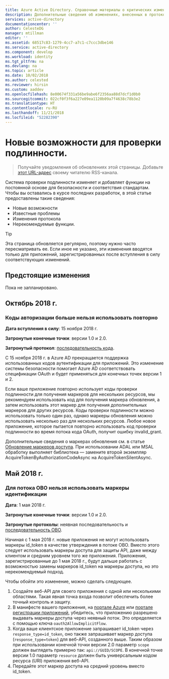 ```yaml
---
title: Azure Active Directory. Справочные материалы о критических изменениях | Документация Майкрософт
description: Дополнительные сведения об изменениях, внесенных в протоколы Azure AD, которые могут повлиять на приложение.
services: active-directory
documentationcenter: ''
author: CelesteDG
manager: mtillman
editor: ''
ms.assetid: 68517c83-1279-4cc7-a7c1-c7ccc3dbe146
ms.service: active-directory
ms.component: develop
ms.workload: identity
ms.tgt_pltfrm: na
ms.devlang: na
ms.topic: article
ms.date: 10/02/2018
ms.author: celested
ms.reviewer: hirsin
ms.custom: aaddev
ms.openlocfilehash: 8e00674f331a56be9abe6f2356aa88d7dcf1d0b0
ms.sourcegitcommit: 022cf0f3f6a227e09ea1120b09a7f4638c78b3e2
ms.translationtype: HT
ms.contentlocale: ru-RU
ms.lasthandoff: 11/21/2018
ms.locfileid: "52282390"
---
```

# <a name="whats-new-for-authentication"></a>Новые возможности для проверки подлинности. 

>Получайте уведомления об обновлениях этой страницы. Добавьте [этот URL-адрес](https://docs.microsoft.com/api/search/rss?search=%22whats%20new%20for%20authentication%22&locale=en-us) своему читателю RSS-канала.

Система проверки подлинности изменяет и добавляет функции на постоянной основе для безопасности и соответствия стандартам. Чтобы вы оставались в курсе последних разработок, в этой статье предоставлены такие сведения:

- Новые возможности
- Известные проблемы
- Изменения протокола
- Нерекомендуемые функции.

> [!TIP] 
> Эта страница обновляется регулярно, поэтому нужно часто пересматривать ее. Если иное не указано, эти изменения вводятся только для приложений, зарегистрированных после вступления в силу соответствующих изменений.  

## <a name="upcoming-changes"></a>Предстоящие изменения

Пока не запланировано. 

## <a name="october-2018"></a>Октябрь 2018 г.

### <a name="authorization-codes-can-no-longer-be-reused"></a>Коды авторизации больше нельзя использовать повторно

**Дата вступления в силу**: 15 ноября 2018 г.

**Затронутые конечные точки**: версии 1.0 и 2.0.

**Затронутый протокол**: [последовательность кода](v2-oauth2-auth-code-flow.md).

С 15 ноября 2018 г. в Azure AD прекращается поддержка использованных кодов аутентификации для приложений. Это изменение системы безопасности помогает Azure AD соответствовать спецификации OAuth и будет применяться для конечных точек версии 1 и 2.

Если ваше приложение повторно использует коды проверки подлинности для получения маркеров для нескольких ресурсов, мы рекомендуем использовать код для получения маркера обновления, а затем использовать этот маркер для получения дополнительных маркеров для других ресурсов. Коды проверки подлинности можно использовать только один раз, однако маркеры обновления можно использовать несколько раз для нескольких ресурсов. Любое новое приложение, которое пытается повторно использовать код проверки подлинности во время потока кода OAuth, получит ошибку invalid_grant.

Дополнительные сведения о маркерах обновления см. в статье [Обновление маркеров доступа](v1-protocols-oauth-code.md#refreshing-the-access-tokens).  При использовании ADAL или MSAL обработку выполняет библиотека — замените второй экземпляр AcquireTokenByAuthorizationCodeAsync на AcquireTokenSilentAsync. 

## <a name="may-2018"></a>Май 2018 г.

### <a name="id-tokens-cannot-be-used-for-the-obo-flow"></a>Для потока OBO нельзя использовать маркеры идентификации

**Дата**: 1 мая 2018 г.

**Затронутые конечные точки**: версии 1.0 и 2.0.

**Затронутые протоколы**: неявная последовательность и [последовательность OBO](v1-oauth2-on-behalf-of-flow.md).

Начиная с 1 мая 2018 г. новые приложения не могут использовать маркеры id_token в качестве утверждения в потоке OBO. Вместо этого следует использовать маркеры доступа для защиты API, даже между клиентом и средним уровнем того же приложения. Приложения, зарегистрированные до 1 мая 2018 г., будут дальше работать с возможностью замены маркеров id_token на маркеры доступа, но это нерекомендуемый подход.

Чтобы обойти это изменение, можно сделать следующее.

1. Создайте веб-API для своего приложения с одной или несколькими областями. Такая явная точка входа позволит обеспечить более точный контроль и защиту.
1. В манифесте вашего приложения, на [портале Azure](https://portal.azure.com) или [портале регистрации приложений](https://apps.dev.microsoft.com), убедитесь, что приложению разрешено выдавать маркеры доступа через неявный поток. Это определяется с помощью ключа `oauth2AllowImplicitFlow`.
1. Когда ваше клиентское приложение запрашивает id_token через `response_type=id_token`, оно также запрашивает маркер доступа (`response_type=token`) для веб-API, созданного выше. Таким образом при использовании конечной точки версии 2.0 параметр `scope` должен выглядеть примерно так: `api://GUID/SCOPE`. В конечной точке версии 1.0 параметр `resource` должен быть универсальным кодом ресурса (URI) приложения веб-API.
1. Передайте этот маркер доступа на средний уровень вместо id_token.  
